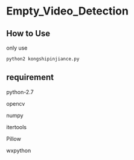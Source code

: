 # Empty_Video_Detection

## How to Use
only use 
```
python2 kongshipinjiance.py
```

## requirement
python-2.7

opencv

numpy

itertools

Pillow

wxpython
